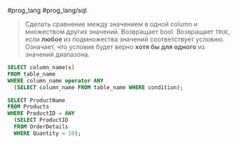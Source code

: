 #prog_lang #prog_lang/sql 

> Сделать сравнение между значением в одной column и множеством других значений. Возвращает bool. Возвращает `TRUE`, если **любое** из подмножества значений соответствует условию. Означает, что условие будет верно **хотя бы для одного** из значений диапазона.

```sql
SELECT column_name(s)
FROM table_name
WHERE column_name operator ANY  
  (SELECT column_name FROM table_name WHERE condition);
```
```sql
SELECT ProductName  
FROM Products  
WHERE ProductID = ANY  
  (SELECT ProductID  
  FROM OrderDetails  
  WHERE Quantity = 10);
```
